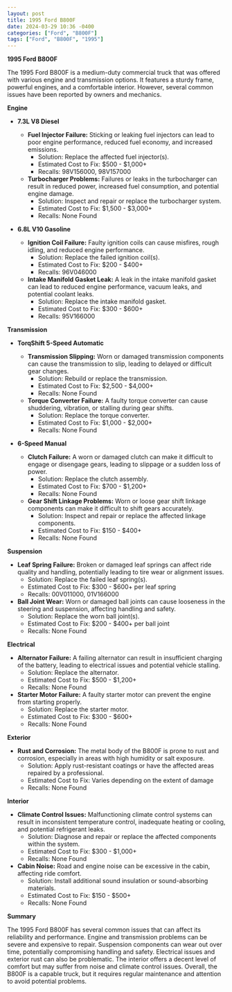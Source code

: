 ```yaml
---
layout: post
title: 1995 Ford B800F
date: 2024-03-29 10:36 -0400
categories: ["Ford", "B800F"]
tags: ["Ford", "B800F", "1995"]
---
```

**1995 Ford B800F**

The 1995 Ford B800F is a medium-duty commercial truck that was offered with various engine and transmission options. It features a sturdy frame, powerful engines, and a comfortable interior. However, several common issues have been reported by owners and mechanics.

**Engine**

* **7.3L V8 Diesel**

  * **Fuel Injector Failure:** Sticking or leaking fuel injectors can lead to poor engine performance, reduced fuel economy, and increased emissions.
    * Solution: Replace the affected fuel injector(s).
    * Estimated Cost to Fix: $500 - $1,000+
    * Recalls: 98V156000, 98V157000
  * **Turbocharger Problems:** Failures or leaks in the turbocharger can result in reduced power, increased fuel consumption, and potential engine damage.
    * Solution: Inspect and repair or replace the turbocharger system.
    * Estimated Cost to Fix: $1,500 - $3,000+
    * Recalls: None Found

* **6.8L V10 Gasoline**

  * **Ignition Coil Failure:** Faulty ignition coils can cause misfires, rough idling, and reduced engine performance.
    * Solution: Replace the failed ignition coil(s).
    * Estimated Cost to Fix: $200 - $400+
    * Recalls: 96V046000
  * **Intake Manifold Gasket Leak:** A leak in the intake manifold gasket can lead to reduced engine performance, vacuum leaks, and potential coolant leaks.
    * Solution: Replace the intake manifold gasket.
    * Estimated Cost to Fix: $300 - $600+
    * Recalls: 95V166000

**Transmission**

* **TorqShift 5-Speed Automatic**

  * **Transmission Slipping:** Worn or damaged transmission components can cause the transmission to slip, leading to delayed or difficult gear changes.
    * Solution: Rebuild or replace the transmission.
    * Estimated Cost to Fix: $2,500 - $4,000+
    * Recalls: None Found
  * **Torque Converter Failure:** A faulty torque converter can cause shuddering, vibration, or stalling during gear shifts.
    * Solution: Replace the torque converter.
    * Estimated Cost to Fix: $1,000 - $2,000+
    * Recalls: None Found

* **6-Speed Manual**

  * **Clutch Failure:** A worn or damaged clutch can make it difficult to engage or disengage gears, leading to slippage or a sudden loss of power.
    * Solution: Replace the clutch assembly.
    * Estimated Cost to Fix: $700 - $1,200+
    * Recalls: None Found
  * **Gear Shift Linkage Problems:** Worn or loose gear shift linkage components can make it difficult to shift gears accurately.
    * Solution: Inspect and repair or replace the affected linkage components.
    * Estimated Cost to Fix: $150 - $400+
    * Recalls: None Found

**Suspension**

* **Leaf Spring Failure:** Broken or damaged leaf springs can affect ride quality and handling, potentially leading to tire wear or alignment issues.
    * Solution: Replace the failed leaf spring(s).
    * Estimated Cost to Fix: $300 - $600+ per leaf spring
    * Recalls: 00V011000, 01V166000
* **Ball Joint Wear:** Worn or damaged ball joints can cause looseness in the steering and suspension, affecting handling and safety.
    * Solution: Replace the worn ball joint(s).
    * Estimated Cost to Fix: $200 - $400+ per ball joint
    * Recalls: None Found

**Electrical**

* **Alternator Failure:** A failing alternator can result in insufficient charging of the battery, leading to electrical issues and potential vehicle stalling.
    * Solution: Replace the alternator.
    * Estimated Cost to Fix: $500 - $1,200+
    * Recalls: None Found
* **Starter Motor Failure:** A faulty starter motor can prevent the engine from starting properly.
    * Solution: Replace the starter motor.
    * Estimated Cost to Fix: $300 - $600+
    * Recalls: None Found

**Exterior**

* **Rust and Corrosion:** The metal body of the B800F is prone to rust and corrosion, especially in areas with high humidity or salt exposure.
    * Solution: Apply rust-resistant coatings or have the affected areas repaired by a professional.
    * Estimated Cost to Fix: Varies depending on the extent of damage
    * Recalls: None Found

**Interior**

* **Climate Control Issues:** Malfunctioning climate control systems can result in inconsistent temperature control, inadequate heating or cooling, and potential refrigerant leaks.
    * Solution: Diagnose and repair or replace the affected components within the system.
    * Estimated Cost to Fix: $300 - $1,000+
    * Recalls: None Found
* **Cabin Noise:** Road and engine noise can be excessive in the cabin, affecting ride comfort.
    * Solution: Install additional sound insulation or sound-absorbing materials.
    * Estimated Cost to Fix: $150 - $500+
    * Recalls: None Found

**Summary**

The 1995 Ford B800F has several common issues that can affect its reliability and performance. Engine and transmission problems can be severe and expensive to repair. Suspension components can wear out over time, potentially compromising handling and safety. Electrical issues and exterior rust can also be problematic. The interior offers a decent level of comfort but may suffer from noise and climate control issues. Overall, the B800F is a capable truck, but it requires regular maintenance and attention to avoid potential problems.
